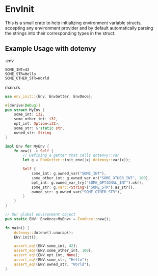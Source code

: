 
# EnvInit

This is a small crate to help initializing environment variable structs,
accepting any environment provider and by default automatically parsing the
strings into their corresponding types in the struct.

## Example Usage with dotenvy

.env
```
SOME_INT=42
SOME_STR=Hello
SOME_OTHER_STR=World
```

main.rs
```rs
use env_init::{Env, EnvGetter, EnvOnce};

#[derive(Debug)]
pub struct MyEnv {
    some_int: i32,
    some_other_int: i32,
    opt_int: Option<i32>,
    some_str: &'static str,
    owned_str: String
}

impl Env for MyEnv {
    fn new() -> Self {
        // Defining a getter that calls dotenvy::var
        let g = EnvGetter::init_env(|x| dotenvy::var(x));

        Self {
            some_int: g.owned_var("SOME_INT"),
            some_other_int: g.owned_var_or("SOME_OTHER_INT", 100),
            opt_int: g.owned_var_try("SOME_OPTIONAL_INT").ok(),
            some_str: g.var::<String>("SOME_STR").as_str(),
            owned_str: g.owned_var("SOME_OTHER_STR"),
        }
    }
}

// Our global environment object
pub static ENV: EnvOnce<MyEnv> = EnvOnce::new();

fn main() {
    dotenvy::dotenv().unwrap();
    ENV.init();

    assert_eq!(ENV.some_int, 42);
    assert_eq!(ENV.some_other_int, 100);
    assert_eq!(ENV.opt_int, None);
    assert_eq!(ENV.some_str, "Hello");
    assert_eq!(ENV.owned_str, "World");
}
```
